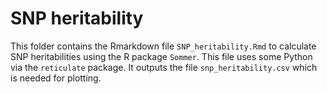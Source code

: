 # SNP heritability

This folder contains the Rmarkdown file `SNP_heritability.Rmd` to calculate SNP heritabilities using the R package `Sommer`. This file uses some Python via the `reticulate` package. It outputs the file `snp_heritability.csv` which is needed for plotting.
